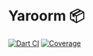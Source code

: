 # Yaroorm 📦

[![Dart CI](https://github.com/codekeyz/yaroo/workflows/Dart/badge.svg)](https://github.com/codekeyz/yaroo/actions/workflows/test.yml)
[![Coverage](https://codecov.io/gh/codekeyz/yaroo/graph/badge.svg?token=LEY01HT7HF)](https://codecov.io/gh/codekeyz/yaroo)
